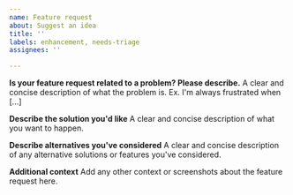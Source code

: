 ```yaml
---
name: Feature request
about: Suggest an idea
title: ''
labels: enhancement, needs-triage
assignees: ''

---
```


<!--
  Remember to add django kanban board project underneath labels,
  it's not automated
-->

**Is your feature request related to a problem? Please describe.**
A clear and concise description of what the problem is. Ex. I'm always frustrated when [...]

**Describe the solution you'd like**
A clear and concise description of what you want to happen.

**Describe alternatives you've considered**
A clear and concise description of any alternative solutions or features you've considered.

**Additional context**
Add any other context or screenshots about the feature request here.

